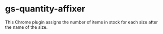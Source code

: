 # gs-quantity-affixer
This Chrome plugin assigns the number of items in stock for each size after the name of the size.
